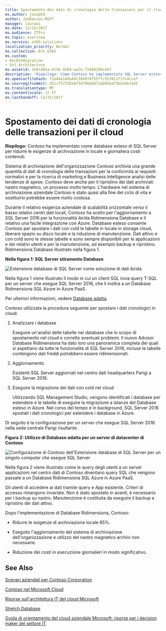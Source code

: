 ```yaml
---
title: Spostamento dei dati di cronologia delle transazioni per il cloud
ms.author: josephd
author: JoeDavies-MSFT
manager: laurawi
ms.date: 12/15/2017
ms.audience: ITPro
ms.topic: overview
ms.service: o365-solutions
localization_priority: Normal
ms.collection: Ent_O365
ms.custom:
- DecEntMigration
- Ent_Architecture
ms.assetid: 3e9c405a-415b-4584-aa7e-f2489299c457
description: 'Riepilogo: Come Contoso ha implementato SQL Server estensione del database per ridurre le esigenze di archiviazione in locale e giornaliera in esecuzione i costi.'
ms.openlocfilehash: f1a44a14da49c394974755f7c557013717c4ccef
ms.sourcegitcommit: d31cf57295e8f3d798ab971d405baf3bd3eb7a45
ms.translationtype: MT
ms.contentlocale: it-IT
ms.lasthandoff: 12/15/2017
---
```

# <a name="moving-historical-transaction-data-to-the-cloud"></a>Spostamento dei dati di cronologia delle transazioni per il cloud

 **Riepilogo:** Contoso ha implementato come database esteso di SQL Server per ridurre le esigenze di archiviazione in locale e giornaliera costi contenuti.
  
Sistema di archiviazione dell'organizzazione Contoso archivia una grande quantità di dati di cronologia delle transazioni per la conformità ai requisiti normativi e per la ricerca di marketing e Business Intelligence analisi delle tendenze di spese. Contoso deve anche per il ripristino dei dati archiviati nastro magnetico, un processo molto tempo. L'hardware nel sistema di archiviazione aziendale Contoso è stato quasi alla fine del ciclo di vita e sostituirlo potrebbe essere molto costosa. 
  
Durante il relativo esigenza aziendale di scalabilità orizzontale verso il basso relativi centri dati locali, Contoso ha scelto per l'aggiornamento a SQL Server 2016 per la funzionalità ibrida Ridimensiona Database e il relativo una facile integrazione con Azure. Database esteso consente Contoso per spostare i dati con cold le tabelle in locale in storage cloud, liberare spazio su disco locale e la riduzione di manutenzione. Dati attivo e con cold sono le stesse tabelle e sono sempre disponibili per le applicazioni e dei relativi utenti e per la manutenzione, ad esempio backup e ripristino. Ridimensiona Database illustrato nella figura 1.
  
**Nella figura 1: SQL Server stiramento Database**

![Estensione database di SQL Server come soluzione di dati ibrida](images/Contoso_Poster/StretchDB01.png)
  
Nella figura 1 viene illustrato il modo in cui un client SQL invia query T-SQL per un server che esegue SQL Server 2016, che li inoltra a un Database Ridimensiona SQL Azure in Azure PaaS.
  
Per ulteriori informazioni, vedere [Database adatta](https://msdn.microsoft.com/library/dn935011.aspx).
  
Contoso utilizzata la procedura seguente per spostare i dati cronologici in cloud:
  
1. Analizzare i database
    
    Eseguire un'analisi delle tabelle nei database che lo scopo di spostamento nel cloud e corretto eventuali problemi. Il nuovo Advisor Database Ridimensiona ha dato loro una panoramica completa dei quali si aspettano da tutte le funzionalità di SQL Server 2016, incluse le tabelle contengono dati freddi potrebbero essere ridimensionati.
    
2. Aggiornamento
    
    Esistenti SQL Server aggiornati nel centro dati headquarters Parigi a SQL Server 2016.
    
3. Eseguire la migrazione dei dati con cold nel cloud
    
    Utilizzando SQL Management Studio, vengono identificati i database per estendere e le tabelle di eseguire la migrazione a istanze del Database esteso in Azure. Nel corso del tempo e in background, SQL Server 2016 spostati i dati cronologici per estendere i database in Azure.
    
Di seguito è la configurazione per un server che esegue SQL Server 2016 nella sede centrale Parigi risultante.
  
**Figura 2: Utilizzo di Database adatta per un server di datacenter di Contoso**

![Configurazione di Contoso dell'Estensione database di SQL Server per un singolo computer che esegue SQL Server](images/Contoso_Poster/StretchDB02.png)

  
Nella figura 2 viene illustrato come le query degli utenti a un server applicazioni nel centro dati di Contoso diventano query SQL che vengono passate a un Database Ridimensiona SQL Azure in Azure PaaS.
  
Gli utenti di accedere ai dati tramite query e App esistente. Criteri di accesso rimangono invariate. Non è stato spostato in avanti, è necessario per i backup su nastro. Manutenzione è costituita da eseguire il backup e ripristino dei dati attivo.
  
Dopo l'implementazione di Database Ridimensiona, Contoso:
  
- Ridurre le esigenze di archiviazione locale 85%.
    
- Eseguito l'aggiornamento del sistema di archiviazione dell'organizzazione e utilizzo del nastro magnetico archivi non necessarie.
    
- Riduzione dei costi in esecuzione giornalieri in modo significativo.
    
## <a name="see-also"></a>See Also

[Scenari aziendali per Contoso Corporation](enterprise-scenarios-for-the-contoso-corporation.md)
  
[Contoso nel Microsoft Cloud](contoso-in-the-microsoft-cloud.md)
  
[Risorse sull'architettura IT del cloud Microsoft](microsoft-cloud-it-architecture-resources.md)

[Stretch Database](https://msdn.microsoft.com/library/dn935011.aspx)
  
[Guida di orientamento del cloud aziendale Microsoft: risorse per i decision maker del settore IT](https://sway.com/FJ2xsyWtkJc2taRD)




